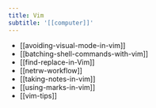 ```yaml
---
title: Vim
subtitle: '[[computer]]'
---
```


- [[avoiding-visual-mode-in-vim]]
- [[batching-shell-commands-with-vim]]
- [[find-replace-in-Vim]]
- [[netrw-workflow]]
- [[taking-notes-in-vim]]
- [[using-marks-in-vim]]
- [[vim-tips]]
